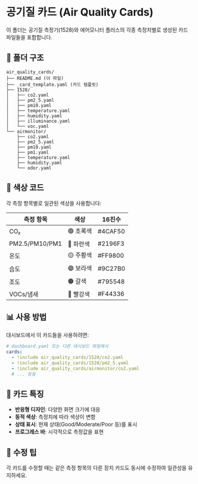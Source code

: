 # 공기질 카드 (Air Quality Cards)

이 폴더는 공기질 측정기(1528)와 에어모니터 플러스의 각종 측정치별로 생성된 카드 파일들을 포함합니다.

## 📁 폴더 구조

```
air_quality_cards/
├── README.md (이 파일)
├── _card_template.yaml (카드 템플릿)
├── 1528/
│   ├── co2.yaml
│   ├── pm2_5.yaml
│   ├── pm10.yaml
│   ├── temperature.yaml
│   ├── humidity.yaml
│   ├── illuminance.yaml
│   └── voc.yaml
└── airmonitor/
    ├── co2.yaml
    ├── pm2_5.yaml
    ├── pm10.yaml
    ├── pm1.yaml
    ├── temperature.yaml
    ├── humidity.yaml
    └── odor.yaml
```

## 🎨 색상 코드

각 측정 항목별로 일관된 색상을 사용합니다:

| 측정 항목 | 색상 | 16진수 |
|---------|------|--------|
| CO₂ | 🟢 초록색 | #4CAF50 |
| PM2.5/PM10/PM1 | 🔵 파란색 | #2196F3 |
| 온도 | 🟡 주황색 | #FF9800 |
| 습도 | 🟣 보라색 | #9C27B0 |
| 조도 | 🟤 갈색 | #795548 |
| VOCs/냄새 | 🔴 빨강색 | #F44336 |

## 📊 사용 방법

대시보드에서 이 카드들을 사용하려면:

```yaml
# dashboard.yaml 또는 다른 대시보드 파일에서
cards:
  - !include air_quality_cards/1528/co2.yaml
  - !include air_quality_cards/1528/pm2_5.yaml
  - !include air_quality_cards/airmonitor/co2.yaml
  # ... 등등
```

## 🔧 카드 특징

- **반응형 디자인**: 다양한 화면 크기에 대응
- **동적 색상**: 측정치에 따라 색상이 변함
- **상태 표시**: 현재 상태(Good/Moderate/Poor 등)를 표시
- **프로그레스 바**: 시각적으로 측정값을 표현

## 📝 수정 팁

각 카드를 수정할 때는 같은 측정 항목의 다른 장치 카드도 동시에 수정하여 일관성을 유지하세요.
